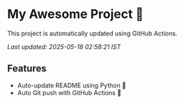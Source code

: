 # My Awesome Project 🚀

This project is automatically updated using GitHub Actions.

_Last updated: 2025-05-18 02:58:21 IST_

## Features
- Auto-update README using Python 🐍
- Auto Git push with GitHub Actions 🤖
